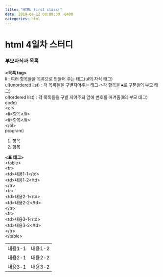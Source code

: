 ```yaml
---
title: "HTML first class!"
date: 2019-08-12 00:00:30 -0400
categories: html
---
```

<h1>html 4일차 스터디</h1>
<h3>부모자식과 목록</h3>
<p><strong>&#60목록 tag&#62</strong><br>
li : 여러 항목들을 목록으로 만들어 주는 태그(ul의 자식 태그)<br>
ul(unordered list) : 각 목록들을 구별지어주는 태그->각 항목을 ⦁로 구분(li의 부모 태그)<br>
ol(ordered list) : 각 목록들을 구별 지어주되 앞에 번호를 매겨줌(li의 부모 태그)<br>
code)<br>
&#60ol&#62<br>
	&#60li&#62항목&#60/li&#62<br>
	&#60li&#62항목&#60/li&#62<br>
&#60/ol&#62<br>
program)
<ol>
	<li>항목</li>
	<li>항목</li>
</ol></p>
<p><strong>&#60표 태그&#62</strong><br>
&#60table&#62<br>
	&#60tr&#62<br>
		&#60td&#62내용1-1&#60/td&#62<br>
		&#60td&#62내용1-2&#60/td&#62<br>
	&#60/tr&#62<br>
	&#60tr&#62<br>
		&#60td&#62내용2-1&#60/td&#62<br>
		&#60td&#62내용2-2&#60/td&#62<br>
	&#60/tr&#62<br>
	&#60tr&#62<br>
		&#60td&#62내용3-1&#60/td&#62<br>
		&#60td&#62내용3-2&#60/td&#62<br>
	&#60/tr&#62<br>
&#60/table&#62
<table>
	<tr>
		<td>내용1-1</td>
		<td>내용1-2</td>
	</tr>
	<tr>
		<td>내용2-1</td>
		<td>내용2-2</td>
	</tr>
	<tr>
		<td>내용3-1</td>
		<td>내용3-2</td>
	</tr>
</table></p>
